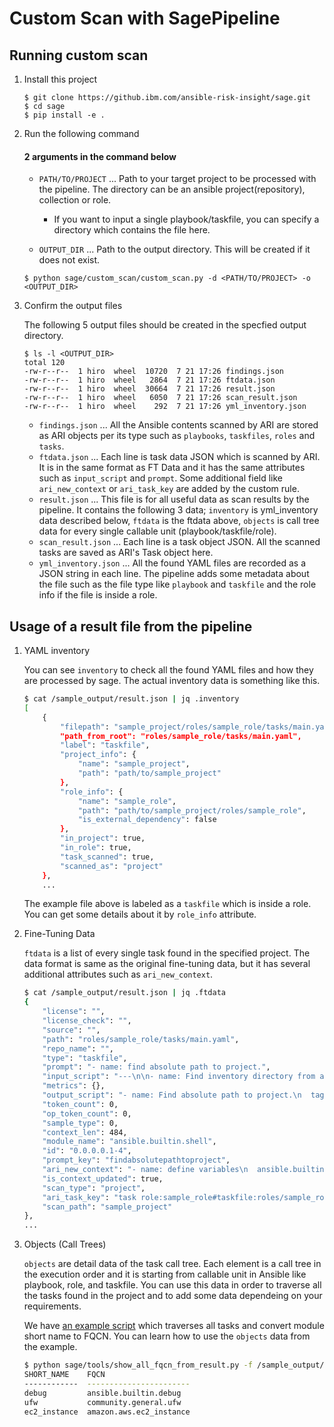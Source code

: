 # Custom Scan with SagePipeline

## Running custom scan

1. Install this project
    ```
    $ git clone https://github.ibm.com/ansible-risk-insight/sage.git
    $ cd sage
    $ pip install -e .
    ```

2. Run the following command

    #### 2 arguments in the command below
    
    - `PATH/TO/PROJECT` ... Path to your target project to be processed with the pipeline. The directory can be an ansible project(repository), collection or role.
      - If you want to input a single playbook/taskfile, you can specify a directory which contains the file here.
    
    - `OUTPUT_DIR` ... Path to the output directory. This will be created if it does not exist.

    ```
    $ python sage/custom_scan/custom_scan.py -d <PATH/TO/PROJECT> -o <OUTPUT_DIR>
    ```

3. Confirm the output files

    The following 5 output files should be created in the specfied output directory.

    ```
    $ ls -l <OUTPUT_DIR>
    total 120
    -rw-r--r--  1 hiro  wheel  10720  7 21 17:26 findings.json
    -rw-r--r--  1 hiro  wheel   2864  7 21 17:26 ftdata.json
    -rw-r--r--  1 hiro  wheel  30664  7 21 17:26 result.json
    -rw-r--r--  1 hiro  wheel   6050  7 21 17:26 scan_result.json
    -rw-r--r--  1 hiro  wheel    292  7 21 17:26 yml_inventory.json
    ```

    - `findings.json` ... All the Ansible contents scanned by ARI are stored as ARI objects per its type such as `playbooks`, `taskfiles`, `roles` and `tasks`.
    - `ftdata.json` ... Each line is task data JSON which is scanned by ARI. It is in the same format as FT Data and it has the same attributes such as `input_script` and `prompt`. Some additional field like `ari_new_context` or `ari_task_key` are added by the custom rule.
    - `result.json` ... This file is for all useful data as scan results by the pipeline. It contains the following 3 data; `inventory` is yml_inventory data described below, `ftdata` is the ftdata above, `objects` is call tree data for every single callable unit (playbook/taskfile/role).
    - `scan_result.json` ... Each line is a task object JSON. All the scanned tasks are saved as ARI's Task object here.
    - `yml_inventory.json` ... All the found YAML files are recorded as a JSON string in each line. The pipeline adds some metadata about the file such as the file type like `playbook` and `taskfile` and the role info if the file is inside a role.


## Usage of a result file from the pipeline

1. YAML inventory

    You can see `inventory` to check all the found YAML files and how they are processed by sage.
    The actual inventory data is something like this.

    ```bash
    $ cat /sample_output/result.json | jq .inventory
    [
        {
            "filepath": "sample_project/roles/sample_role/tasks/main.yaml",
            "path_from_root": "roles/sample_role/tasks/main.yaml",
            "label": "taskfile",
            "project_info": {
                "name": "sample_project",
                "path": "path/to/sample_project"
            },
            "role_info": {
                "name": "sample_role",
                "path": "path/to/sample_project/roles/sample_role",
                "is_external_dependency": false
            },
            "in_project": true,
            "in_role": true,
            "task_scanned": true,
            "scanned_as": "project"
        },
        ...
    ```
    The example file above is labeled as a `taskfile` which is inside a role. You can get some details about it by `role_info` attribute.

2. Fine-Tuning Data

    `ftdata` is a list of every single task found in the specified project.
    The data format is same as the original fine-tuning data, but it has several additional attributes such as `ari_new_context`.

    ```bash
    $ cat /sample_output/result.json | jq .ftdata
    {
        "license": "",
        "license_check": "",
        "source": "",
        "path": "roles/sample_role/tasks/main.yaml",
        "repo_name": "",
        "type": "taskfile",
        "prompt": "- name: find absolute path to project.",
        "input_script": "---\n\n- name: Find inventory directory from ansible.cfg\n  tags: set_inventory\n  shell: cat {{ ansible_config_file }} | grep 'inventory=' | cut -f2 -d\"=\"\n  register: find_inventory\n",
        "metrics": {},
        "output_script": "- name: Find absolute path to project.\n  tags: set_inventory\n  shell: |\n    set -o pipefail\n    ansible_config=\"{{ ansible_config_file }}\"\n    echo \"${ansible_config%/*}/\"\n  register: find_project\n",
        "token_count": 0,
        "op_token_count": 0,
        "sample_type": 0,
        "context_len": 484,
        "module_name": "ansible.builtin.shell",
        "id": "0.0.0.0.1-4",
        "prompt_key": "findabsolutepathtoproject",
        "ari_new_context": "- name: define variables\n  ansible.builtin.set_fact:\n    find_inventory: '{{ find_inventory }}'\n- name: import role\n  ansible.builtin.import_role:\n    name: sample_role\n- name: import tasks\n  ansible.builtin.import_tasks:\n    file: roles/sample_role/tasks/main.yaml\n- name: Find inventory directory from ansible.cfg\n  tags: set_inventory\n  shell: cat {{ ansible_config_file }} | grep 'inventory=' | cut -f2 -d\"=\"\n  register: find_inventory\n",
        "is_context_updated": true,
        "scan_type": "project",
        "ari_task_key": "task role:sample_role#taskfile:roles/sample_role/tasks/main.yaml#task:[1]",
        "scan_path": "sample_project"
    },
    ...
    ```

3. Objects (Call Trees)

    `objects` are detail data of the task call tree. Each element is a call tree in the execution order and it is starting from callable unit in Ansible like playbook, role, and taskfile. You can use this data in order to traverse all the tasks found in the project and to add some data dependeing on your requirements.

    We have [an example script](../../sage/tools/show_all_fqcn_from_result.py) which traverses all tasks and convert module short name to FQCN.
    You can learn how to use the `objects` data from the example.

    ```bash
    $ python sage/tools/show_all_fqcn_from_result.py -f /sample_output/result.json
    SHORT_NAME    FQCN
    ------------  -----------------------
    debug         ansible.builtin.debug
    ufw           community.general.ufw
    ec2_instance  amazon.aws.ec2_instance
    ```




